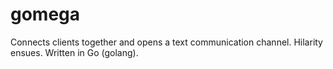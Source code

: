 gomega
======

Connects clients together and opens a text communication channel. Hilarity ensues. Written in Go (golang).
